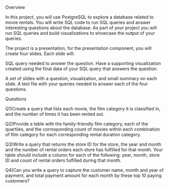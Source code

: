 ﻿Overview

In this project, you will use PostgreSQL to explore a database related to movie rentals. 
You will write SQL code to run SQL queries and answer interesting questions about the database. 
As part of your project you will run SQL queries and build visualizations to showcase the output of your queries.


The project is a presentation, for the presentation component, you will create four slides. Each slide will:

SQL query needed to answer the question.
Have a supporting visualization created using the final data of your SQL query that answers the question.


A set of slides with a question, visualization, and small summary on each slide. A text file with your queries needed to answer each of the four questions.

Questions

Q1)Create a query that lists each movie, the film category it is classified in, and the number of times it has been rented out.


Q2)Provide a table with the family-friendly film category, each of the quartiles, 
and the corresponding count of movies within each combination of film category for each corresponding rental duration category. 


Q3)Write a query that returns the store ID for the store, the year and month and the number of rental orders each store has fulfilled for that month. 
Your table should include a column for each of the following: year, month, store ID and count of rental orders fulfilled during that month. 


Q4)Can you write a query to capture the customer name, month and year of payment, and total payment amount for each month by these top 10 paying customers?




